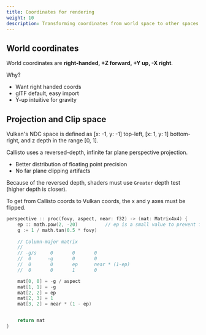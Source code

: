 ```yaml
---
title: Coordinates for rendering
weight: 10
description: Transforming coordinates from world space to other spaces.
---
```


## World coordinates

World coordinates are **right-handed, +Z forward, +Y up, -X right**.

Why?
- Want right handed coords
- glTF default, easy import
- Y-up intuitive for gravity


## Projection and Clip space

Vulkan's NDC space is defined as [x: -1, y: -1] top-left, [x: 1, y: 1] bottom-right, and z depth in the range [0, 1].

Callisto uses a reversed-depth, infinite far plane perspective projection.
- Better distribution of floating point precision
- No far plane clipping artifacts

Because of the reversed depth, shaders must use `Greater` depth test (higher depth is closer).


To get from Callisto coords to Vulkan coords, the x and y axes must be flipped.

```go
perspective :: proc(fovy, aspect, near: f32) -> (mat: Matrix4x4) {
    ep :: math.pow(2, -20)          // ep is a small value to prevent float rounding errors 
    g := 1 / math.tan(0.5 * fovy)
    
    // Column-major matrix
    //
    // -g/s     0       0       0
    //  0      -g       0       0
    //  0       0       ep      near * (1-ep) 
    //  0       0       1       0

    mat[0, 0] = -g / aspect
    mat[1, 1] = -g
    mat[2, 2] = ep
    mat[2, 3] = 1
    mat[3, 2] = near * (1 - ep)


    return mat
}
```
